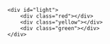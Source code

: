 <!DOCTYPE html>
<html lang="en">
<head>
    <meta charset="UTF-8">
    <title>CSS Box traffic Lights</title>
    <style>
        #light{
            width: 100px;
            background-color: #333;
            height: 320px;
            border-radius: 5px;
	        font-size: 70px;
	        text-align:center;
	        padding: 1px 0px 1px 0px;
	        border: 6px;
            margin: auto;
        }        
        #light .red{
            width: 80px;
            height: 80px;
            background-color: red;
            border-radius: 50%;
	        margin-left: 10px;
	        margin-top: 20px;
        }
        #light .yellow{
           width: 80px;
           height: 80px;
           background-color: yellow;
           border-radius: 50%;
	       margin-left: 10px;
	       margin-top: 20px;
        }
        #light .green{
           width: 80px;
           height: 80px;
           background-color: green;
           border-radius: 50%;
	       margin-left: 10px;
	       margin-top: 20px;
        }
    </style>
</head>
<body>
    
    <div id="light">
        <div class="red"></div>
        <div class="yellow"></div>
        <div class="green"></div>
    </div>

</body>
</html>
